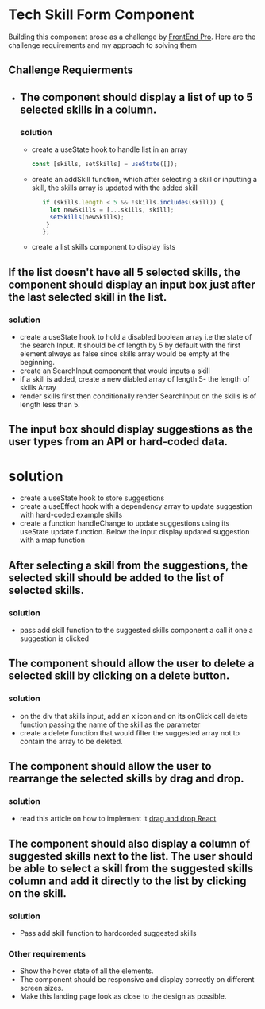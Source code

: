# Tech Skill Form Component
Building this component arose as a challenge by [FrontEnd Pro](https://www.frontendpro.dev/frontend-coding-challenges/sortable-list-component-yfG6JlItkHMpWze4wacs).
Here are the challenge requirements and my approach to solving them

## Challenge Requierments
- ## The component should display a list of up to 5 selected skills in a column.
  ### solution
   - create a useState hook to handle list in an array

     ```javascript
     const [skills, setSkills] = useState([]);
     ```
   - create an addSkill function, which after selecting a skill or inputting a skill, the skills array is updated with the added skill

     ```javascript const addSkill = (skill) => {
        if (skills.length < 5 && !skills.includes(skill)) {
          let newSkills = [...skills, skill];
          setSkills(newSkills);
         }
        };
     ```
   - create a list skills component to display lists



## If the list doesn't have all 5 selected skills, the component should display an input box just after the last selected skill in the list.
### solution
- create a useState hook to hold a disabled boolean array i.e the state of the search Input. It should be of length by 5 by default with the first element always as false since skills array would be empty at the beginning.
- create an SearchInput component that would inputs a skill
- if a skill is added, create a new diabled array of length 5- the length of skills Array
- render skills first then conditionally render SearchInput on the skills is of length less than 5.



## The input box should display suggestions as the user types from an API or hard-coded data.
# solution
- create a useState hook to store suggestions
- create a useEffect hook with a dependency array to update suggestion with hard-coded example skills
- create a function handleChange to update suggestions using its useState update function. Below the input display updated suggestion with a map function


## After selecting a skill from the suggestions, the selected skill should be added to the list of selected skills.

### solution
- pass add skill function to the suggested skills component a call it one a suggestion is clicked

## The component should allow the user to delete a selected skill by clicking on a delete button.

### solution
- on the div that skills input, add an x icon and on its onClick call delete function passing the name of the skill as the parameter
- create a delete function that would filter the suggested array not to contain the array to be deleted.

## The component should allow the user to rearrange the selected skills by drag and drop.

### solution
- read this article on how to implement it [drag and drop React](https://www.geeksforgeeks.org/implement-drag-and-drop-using-react-component/)


## The component should also display a column of suggested skills next to the list. The user should be able to select a skill from the suggested skills column and add it directly to the list by clicking on the skill.

### solution
- Pass add skill function to hardcorded suggested skills

### Other requirements
- Show the hover state of all the elements.
- The component should be responsive and display correctly on different screen sizes.
- Make this landing page look as close to the design as possible.
